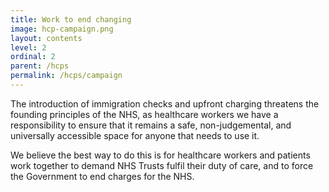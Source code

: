 ```yaml
---
title: Work to end changing
image: hcp-campaign.png
layout: contents
level: 2
ordinal: 2
parent: /hcps
permalink: /hcps/campaign
---
```


The introduction of immigration checks and upfront charging threatens the founding principles of the NHS, as healthcare workers we have a responsibility to ensure that it remains a safe, non-judgemental, and universally accessible space for anyone that needs to use it.

We believe the best way to do this is for healthcare workers and patients work together to demand NHS Trusts fulfil their duty of care, and to force the Government to end charges for the NHS.
